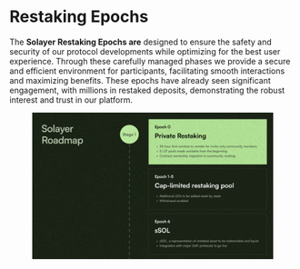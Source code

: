 # Restaking Epochs

The **Solayer Restaking Epochs are** designed to ensure the safety and security of our protocol developments while optimizing for the best user experience. Through these carefully managed phases we provide a secure and efficient environment for participants, facilitating smooth interactions and maximizing benefits. These epochs have already seen significant engagement, with millions in restaked deposits, demonstrating the robust interest and trust in our platform.

<figure><img src="../.gitbook/assets/image (7).png" alt=""><figcaption></figcaption></figure>
